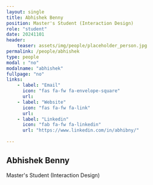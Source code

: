 ```yaml
---
layout: single
title: Abhishek Benny
position: Master's Student (Interaction Design)
role: "student"
date: 20241101
header:
    teaser: assets/img/people/placeholder_person.jpg
permalink: /people/abhishek
type: people
modal : "no"
modalname: "abhishek"
fullpage: "no"
links:
    - label: "Email"
      icon: "fas fa-fw fa-envelope-square"
      url:
    - label: "Website"
      icon: "fas fa-fw fa-link"
      url:
    - label: "Linkedin"
      icon: "fab fa-fw fa-linkedin"
      url: "https://www.linkedin.com/in/abhibny/"
      
---
```


## Abhishek Benny
Master's Student (Interaction Design)
